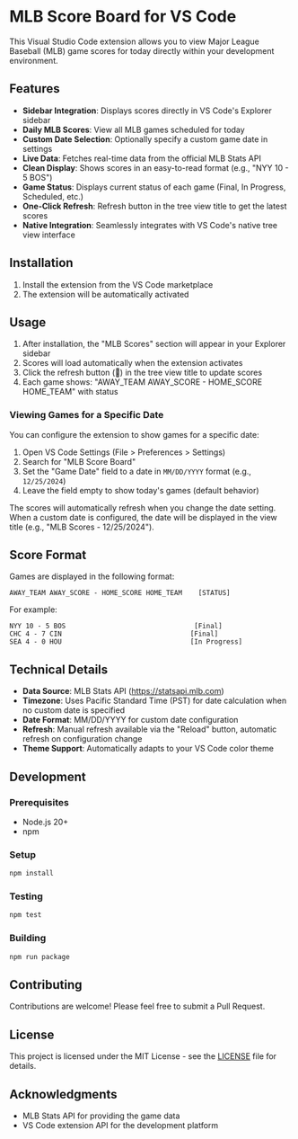 # MLB Score Board for VS Code

This Visual Studio Code extension allows you to view Major League Baseball (MLB) game scores for today directly within your development environment.

## Features

- **Sidebar Integration**: Displays scores directly in VS Code's Explorer sidebar
- **Daily MLB Scores**: View all MLB games scheduled for today
- **Custom Date Selection**: Optionally specify a custom game date in settings
- **Live Data**: Fetches real-time data from the official MLB Stats API
- **Clean Display**: Shows scores in an easy-to-read format (e.g., "NYY 10 - 5 BOS")
- **Game Status**: Displays current status of each game (Final, In Progress, Scheduled, etc.)
- **One-Click Refresh**: Refresh button in the tree view title to get the latest scores
- **Native Integration**: Seamlessly integrates with VS Code's native tree view interface

## Installation

1. Install the extension from the VS Code marketplace
2. The extension will be automatically activated

## Usage

1. After installation, the "MLB Scores" section will appear in your Explorer sidebar
2. Scores will load automatically when the extension activates
3. Click the refresh button (🔄) in the tree view title to update scores
4. Each game shows: "AWAY_TEAM AWAY_SCORE - HOME_SCORE HOME_TEAM" with status

### Viewing Games for a Specific Date

You can configure the extension to show games for a specific date:

1. Open VS Code Settings (File > Preferences > Settings)
2. Search for "MLB Score Board"
3. Set the "Game Date" field to a date in `MM/DD/YYYY` format (e.g., `12/25/2024`)
4. Leave the field empty to show today's games (default behavior)

The scores will automatically refresh when you change the date setting. When a custom date is configured, the date will be displayed in the view title (e.g., "MLB Scores - 12/25/2024").

## Score Format

Games are displayed in the following format:
```
AWAY_TEAM AWAY_SCORE - HOME_SCORE HOME_TEAM    [STATUS]
```

For example:
```
NYY 10 - 5 BOS                                [Final]
CHC 4 - 7 CIN                                [Final]
SEA 4 - 0 HOU                                [In Progress]
```

## Technical Details

- **Data Source**: MLB Stats API (https://statsapi.mlb.com)
- **Timezone**: Uses Pacific Standard Time (PST) for date calculation when no custom date is specified
- **Date Format**: MM/DD/YYYY for custom date configuration
- **Refresh**: Manual refresh available via the "Reload" button, automatic refresh on configuration change
- **Theme Support**: Automatically adapts to your VS Code color theme

## Development

### Prerequisites
- Node.js 20+
- npm

### Setup
```bash
npm install
```

### Testing
```bash
npm test
```

### Building
```bash
npm run package
```

## Contributing

Contributions are welcome! Please feel free to submit a Pull Request.

## License

This project is licensed under the MIT License - see the [LICENSE](LICENSE) file for details.

## Acknowledgments

- MLB Stats API for providing the game data
- VS Code extension API for the development platform
